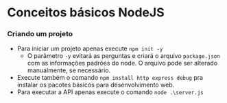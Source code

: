 
# Conceitos básicos NodeJS

  
### Criando um projeto
- Para iniciar um projeto apenas execute `npm init -y`
	- O parâmetro `-y` evitará as perguntas e criará o arquivo `package.json` com as informações padrões do node. O arquivo pode ser alterado manualmente, se necessário.
- Execute também o comando `npm install http express debug` pra instalar os pacotes básicos para desenvolvimento web.
- Para executar a API apenas execute o comando `node .\server.js`